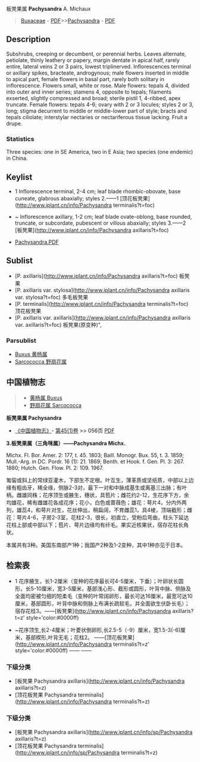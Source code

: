 板凳果属 **Pachysandra** A. Michaux

> [Buxaceae](http://www.iplant.cn/info/Buxaceae?t=foc) - [PDF](http://www.iplant.cn/foc/pdf/Buxaceae.pdf)>>[Pachysandra](http://www.iplant.cn/info/Pachysandra?t=foc) - [PDF](http://www.iplant.cn/foc/pdf/Pachysandra.pdf)

## Description

Subshrubs, creeping or decumbent, or perennial herbs. Leaves alternate, petiolate, thinly leathery or papery, margin dentate in apical half, rarely entire, lateral veins 2 or 3 pairs, lowest triplinerved. Inflorescences terminal or axillary spikes, bracteate, androgynous; male flowers inserted in middle to apical part, female flowers in basal part, rarely both solitary in inflorescence. Flowers small, white or rose. Male flowers: tepals 4, divided into outer and inner series; stamens 4, opposite to tepals; filaments exserted, slightly compressed and broad; sterile pistil 1, 4-ribbed, apex truncate. Female flowers: tepals 4-6; ovary with 2 or 3 locules; styles 2 or 3, long; stigma decurrent to middle or middle-lower part of style; bracts and tepals ciliolate; interstylar nectaries or nectariferous tissue lacking. Fruit a drupe.

### Statistics
Three species: one in SE America, two in E Asia; two species (one endemic) in China.


## Keylist

* 1 Inflorescence terminal, 2-4 cm; leaf blade rhombic-obovate, base cuneate, glabrous abaxially; styles 2.——1  [顶花板凳果](http://www.iplant.cn/info/Pachysandra terminalis?t=foc)
* ~ Inflorescence axillary, 1-2 cm; leaf blade ovate-oblong, base rounded, truncate, or subcordate, pubescent or villous abaxially; styles 3.——2  [板凳果](http://www.iplant.cn/info/Pachysandra axillaris?t=foc)


* [Pachysandra.PDF](http://www.iplant.cn/foc/pdf/Pachysandra.pdf)

## Sublist

* [P.  axillaris](http://www.iplant.cn/info/Pachysandra axillaris?t=foc)
 板凳果
* [P.  axillaris var. stylosa](http://www.iplant.cn/info/Pachysandra axillaris var. stylosa?t=foc)
 多毛板凳果
* [P.  terminalis](http://www.iplant.cn/info/Pachysandra terminalis?t=foc)
 顶花板凳果
* [P.  axillaris var. axillaris](http://www.iplant.cn/info/Pachysandra axillaris var. axillaris?t=foc) 板凳果(原变种)",

### Parsublist

* [Buxus  黄杨属](http://www.iplant.cn/info/Buxus?t=foc)
* [Sarcococca  野扇花属](http://www.iplant.cn/info/Sarcococca?t=foc)

## 中国植物志

> * [黄杨属  Buxus](Buxus-黄杨属.md)
> * [野扇花属  Sarcococca](http://www.iplant.cn/info/Sarcococca?t=z)


**板凳果属 Pachysandra**

* [《中国植物志》](http://www.iplant.cn/frps)- [第45(1)卷](http://www.iplant.cn/frps/vol/45(1)) >> 056页 [PDF](http://www.iplant.cn/frps/pdf/45(1)/056y.pdf)


**3.板凳果属（三角咪属）——Pachysandra Michx.**

Michx. Fl. Bor. Amer. 2: 177, t. 45. 1803; Baill. Monogr. Bux. 55, t. 3. 1859; Mull.-Arg. in DC. Pordr. 16 (1): 21. 1869; Benth. et Hook. f. Gen. Pl. 3: 267. 1880; Hutch. Gen. Flow. Pl. 2: 109. 1967.

匍匐或斜上的常绿亚灌木，下部生不定根。叶互生，薄革质或坚纸质，中部以上边缘有粗齿牙，稀全缘，侧脉2-3对，最下一对和中脉成基生或离基三出脉；有叶柄。雌雄同株；花序顶生或腋生，穗状，具苞片；雌花约2-12，生花序下方，余均雄花，稀有雌雄花各成花序；花小，白色或蔷薇色；雄花：萼片4，分内外两列，雄蕊4，和萼片对生，花丝伸出，稍扁阔，不育雌蕊1，具4棱，顶端截形；雌花：萼片4-6，子房2-3室，花柱2-3，很长，初直立，受粉后弯曲，柱头下延达花柱上部或中部以下；苞片、萼片边缘均有纤毛。果实近核果状，宿存花柱长角状。

本属共有3种。美国东南部产1种；我国产2种及1-2变种，其中1种亦见于日本。

## 检索表

* 1 花序腋生，长1-2厘米（变种的花序最长可4-5厘米，下垂）；叶卵状长圆形，长5-10厘米，宽3-5厘米，基部浅心形、截形或圆形，叶背中脉、侧脉及全面均密被匀细的短柔毛（变种的叶常阔卵形，最长可达16厘米，最宽可达10厘米，基部圆形，叶背中脉和侧脉上布满长疏软毛，并全面欲生伏卧长毛）；宿存花桂3。——[板凳果](http://www.iplant.cn/info/Pachysandra axillaris?t=z'  style='color:#0000ff)

* ~花序顶生,长2-4厘米；叶菱状倒卵形,长2.5-5（-9）厘米，宽1.5-3(-6)厘米，基部楔形,叶背无毛；花柱2。 ——[顶花板凳果](http://www.iplant.cn/info/Pachysandra terminalis?t=z'  style='color:#0000ff)</td></tr><tr><td>&nbsp;——&nbsp;——&nbsp;</td></tr>
### 下级分类
* [板凳果  Pachysandra axillaris](http://www.iplant.cn/info/Pachysandra axillaris?t=z)
* [顶花板凳果  Pachysandra terminalis](http://www.iplant.cn/info/Pachysandra terminalis?t=z)

### 下级分类
* [板凳果  Pachysandra axillaris](http://www.iplant.cn/info/sp/Pachysandra axillaris?t=z)
* [顶花板凳果  Pachysandra terminalis](http://www.iplant.cn/info/sp/Pachysandra terminalis?t=z)
